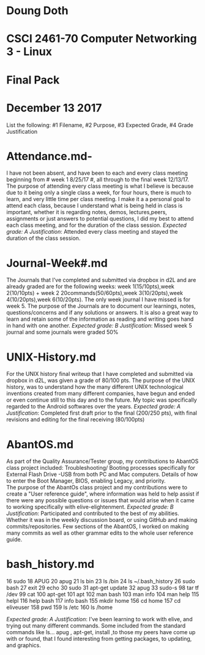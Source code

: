 # Doung Doth # 
# CSCI 2461-70 Computer Networking 3 - Linux  #
# Final Pack #
# December 13 2017 #
 
List the following: #1 Filename, #2 Purpose, #3 Expected Grade, #4 Grade Justification


# Attendance.md-
I have not been absent, and have been to each and every class meeting beginning from # week 1 8/25/17 #, all through to the final week 12/13/17. 
The purpose of attending every class meeting is what I believe is because due to it being only a single class a week, for four hours, there is much to learn, and very little time per class meeting. I make it a a personal goal to attend each class, because I understand what is being held in class is important, whether it is regarding notes, demos, lectures,peers, assignments or just answers to potential questions, I did my best to attend each class meeting, and for the duration of the class session.
_Expected grade: A
Justification_: Attended every class meeting and stayed the duration of the class session.


# Journal-Week#.md
The Journals that I've completed and submitted via dropbox in d2L and are already graded are for the following weeks: week 1(15/10pts),week 2(10/10pts) + week 2 20commands(50/60pts),week 3(10/20pts),week 4(10/20pts),week 6(10/20pts). 
The only week journal I have missed is for week 5. 
The purpose of the Journals are to document our learnings, notes, questions/concerns and if any solutions or answers. It is also a great way to learn and retain some of the information as reading and writing goes hand in hand with one another.
_Expected grade: B
Justification_: Missed week 5 journal and some journals were graded 50%


# UNIX-History.md
For the UNIX history final writeup that I have completed and submitted via dropbox in d2L, was given a grade of 80/100 pts. 
The purpose of the UNIX history, was to understand how the many different UNIX technological inventions created from many different companies, have begun and ended or even continue still to this day and to the future. My topic was specifically regarded to the Android softwares over the years.
_Expected grade: A
Justification_: Completed first draft prior to the final (200/250 pts), with final revisions and editing for the final receiving (80/100pts)


# AbantOS.md
As part of the Quality Assurance/Tester group, my contributions to AbantOS class project included: Troubleshooting/ Booting processes specifically for External Flash Drive -USB from both PC and Mac computers. Details of how to enter the Boot Manager, BIOS, enabling Legacy, and priority.  
The purpose of the AbantOs class project and my contributions were to create a "User reference guide", where information was held to help assist if there were any possible questions or issues that would arise when it came to working specifically with elive-elightenment.
_Expected grade: B
Justification_: Participated and contributed to the best of my abilities. Whether it was in the weekly discussion board, or using GitHub and making commits/repositories. Few sections of the AbantOS, I worked on making many commits as well as other grammar edits to the whole user reference guide.

# bash_history.md


   16  sudo
   18  APUG
   20  apug
   21  ls bin
   23  ls /bin
   24  ls ~/.bash_history
   26  sudo bash
   27  exit
   29  echo
   30  sudo
   31  apt-get update
   32  apug
   33  sudo-s
   98  tar tf /dev
   99  cat
  100  apt-get
  101  apt
  102  man bash
  103  man info
  104  man help
  115  helpl
  116  help bash
  117  info bash
  155  mkdir home
  156  cd home
  157  cd eliveuser
  158  pwd
  159  ls /etc
  160  ls /home

_Expected grade: A
Justification_: I've been learning to work with elive, and trying out many different commands. Some included from the standard commands like ls... apug , apt-get, install ,to those my peers have come up with or found, that I found interesting from getting packages, to updating, and graphics.



